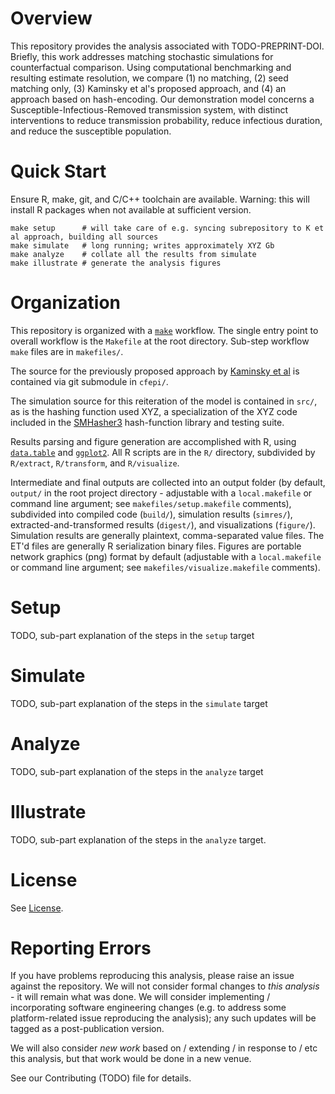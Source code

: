 # Overview

This repository provides the analysis associated with TODO-PREPRINT-DOI. Briefly, this work addresses matching stochastic simulations for counterfactual comparison. Using computational benchmarking and resulting estimate resolution, we compare (1) no matching, (2) seed matching only, (3) Kaminsky et al's proposed approach, and (4) an approach based on hash-encoding. Our demonstration model concerns a Susceptible-Infectious-Removed transmission system, with distinct interventions to reduce transmission probability, reduce infectious duration, and reduce the susceptible population.

# Quick Start

Ensure R, make, git, and C/C++ toolchain are available. Warning: this will install R packages when not available at sufficient version.

```
make setup      # will take care of e.g. syncing subrepository to K et al approach, building all sources
make simulate   # long running; writes approximately XYZ Gb
make analyze    # collate all the results from simulate
make illustrate # generate the analysis figures
```

# Organization

This repository is organized with a [`make`](https://www.gnu.org/software/make/manual/html_node/index.html) workflow. The single entry point to overall workflow is the `Makefile` at the root directory. Sub-step workflow `make` files are in `makefiles/`.

The source for the previously proposed approach by [Kaminsky et al](https://doi.org/10.1098/rstb.2018.0279) is contained via git submodule in `cfepi/`.

The simulation source for this reiteration of the model is contained in `src/`, as is the hashing function used XYZ, a specialization of the XYZ code included in the [SMHasher3](https://gitlab.com/fwojcik/smhasher3) hash-function library and testing suite.

Results parsing and figure generation are accomplished with R, using [`data.table`](https://rdatatable.gitlab.io/data.table/) and [`ggplot2`](https://ggplot2.tidyverse.org/). All R scripts are in the `R/` directory, subdivided by `R/extract`, `R/transform`, and `R/visualize`.

Intermediate and final outputs are collected into an output folder (by default, `output/` in the root project directory - adjustable with a `local.makefile` or command line argument; see `makefiles/setup.makefile` comments), subdivided into compiled code (`build/`), simulation results (`simres/`), extracted-and-transformed results (`digest/`), and visualizations (`figure/`). Simulation results are generally plaintext, comma-separated value files. The ET'd files are generally R serialization binary files. Figures are portable network graphics (png) format by default (adjustable with a `local.makefile` or command line argument; see `makefiles/visualize.makefile` comments).

# Setup

TODO, sub-part explanation of the steps in the `setup` target

# Simulate

TODO, sub-part explanation of the steps in the `simulate` target

# Analyze

TODO, sub-part explanation of the steps in the `analyze` target

# Illustrate

TODO, sub-part explanation of the steps in the `analyze` target.

# License

See [License](LICENSE).

# Reporting Errors

If you have problems reproducing this analysis, please raise an issue against the repository. We will not consider formal changes to *this analysis* - it will remain what was done. We will consider implementing / incorporating software engineering changes (e.g. to address some platform-related issue reproducing the analysis); any such updates will be tagged as a post-publication version.

We will also consider *new work* based on / extending / in response to / etc this analysis, but that work would be done in a new venue.

See our Contributing (TODO) file for details.

